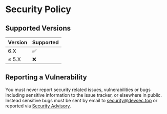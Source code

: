 # Security Policy

## Supported Versions

| Version | Supported |
| ------- | --------- |
| 6.X     | ✅        |
| ≤ 5.X   | ❌        |

## Reporting a Vulnerability

You must never report security related issues, vulnerabilities or bugs including sensitive information to the issue tracker, or elsewhere in public. Instead sensitive bugs must be sent by email to <security@devsec.top> or reported via [Security Advisory](https://github.com/devsectop/tf-via-pr/security/advisories/new).
